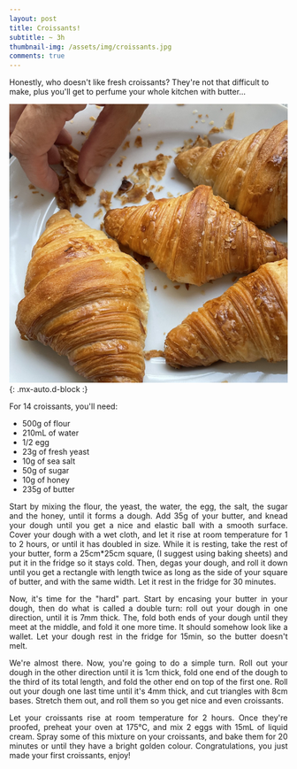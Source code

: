 ```yaml
---
layout: post
title: Croissants!
subtitle: ~ 3h
thumbnail-img: /assets/img/croissants.jpg
comments: true
---
```


Honestly, who doesn't like fresh croissants? They're not that difficult to make, plus you'll get to perfume your whole kitchen with butter...

![Croissants](/assets/img/croissants.jpg){: .mx-auto.d-block :}

For 14 croissants, you'll need:

- 500g of flour
- 210mL of water
- 1/2 egg
- 23g of fresh yeast
- 10g of sea salt
- 50g of sugar
- 10g of honey
- 235g of butter

<div style="text-align: justify">
<p> Start by mixing the flour, the yeast, the water, the egg, the salt, the sugar and the honey, until it forms a dough. Add 35g of your butter, and knead your dough until you get a nice and elastic ball with a smooth surface. Cover your dough with a wet cloth, and let it rise at room temperature for 1 to 2 hours, or until it has doubled in size. While it is resting, take the rest of your butter, form a 25cm*25cm square, (I suggest using baking sheets) and put it in the fridge so it stays cold. Then, degas your dough, and roll it down until you get a rectangle with length twice as long as the side of your square of butter, and with the same width. Let it rest in the fridge for 30 minutes.</p>
<p> Now, it's time for the "hard" part. Start by encasing your butter in your dough, then do what is called a double turn: roll out your dough in one direction, until it is 7mm thick. The, fold both ends of your dough until they meet at the middle, and fold it one more time. It should somehow look like a wallet. Let your dough rest in the fridge for 15min, so the butter doesn't melt. </p>
<p> We're almost there. Now, you're going to do a simple turn. Roll out your dough in the other direction until it is 1cm thick, fold one end of the dough to the third of its total length, and fold the other end on top of the first one. Roll out your dough one last time until it's 4mm thick, and cut triangles with 8cm bases. Stretch them out, and roll them so you get nice and even croissants.</p>
<p> Let your croissants rise at room temperature for 2 hours. Once they're proofed, preheat your oven at 175°C, and mix 2 eggs with 15mL of liquid cream. Spray some of this mixture on your croissants, and bake them for 20 minutes or until they have a bright golden colour. Congratulations, you just made your first croissants, enjoy!</p>
</div>